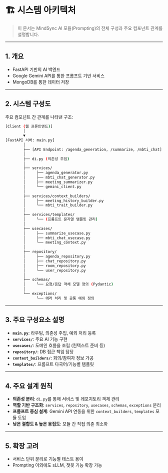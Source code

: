 # 🏗️ 시스템 아키텍처

> 이 문서는 MindSync AI 모듈(Prompting)의 전체 구성과 주요 컴포넌트 관계를 설명합니다.

---

## 1. 개요

- FastAPI 기반의 AI 백엔드
- Google Gemini API를 통한 프롬프트 기반 서비스
- MongoDB를 통한 데이터 저장

---

## 2. 시스템 구성도
주요 컴포넌트 간 관계를 나타낸 구조:
```bash
[Client (웹 프론트엔드)]
        │
        ▼
[FastAPI 서버: main.py]
        │
        ├── [API Endpoint: /agenda_generation, /summarize, /mbti_chat]
        │
        ├── di.py (의존성 주입)
        │
        ├── services/
        │     ├── agenda_generator.py
        │     ├── mbti_chat_generator.py
        │     ├── meeting_summarizer.py
        │     └── gemini_client.py
        │
        ├── services/context_builders/
        │     ├── meeting_history_builder.py
        │     └── mbti_trait_builder.py
        │
        ├── services/templates/
        │     └── (프롬프트 문자열 템플릿 관리)
        │
        ├── usecases/
        │     ├── summarize_usecase.py
        │     ├── mbti_chat_usecase.py
        │     └── meeting_context.py
        │
        ├── repository/
        │     ├── agenda_repository.py
        │     ├── chat_repository.py
        │     ├── room_repository.py
        │     └── user_repository.py
        │
        ├── schemas/
        │     └── 요청/응답 객체 모델 정의 (Pydantic)
        │
        └── exceptions/
              └── 에러 처리 및 공통 예외 정의


```



---

## 3. 주요 구성요소 설명

- **`main.py`**: 라우팅, 의존성 주입, 예외 처리 등록
- **`services/`**: 주요 AI 기능 구현
- **`usecases/`**: 도메인 흐름을 조립 (컨텍스트 준비 등)
- **`repository/`**: DB 접근 책임 담당
- **`context_builders/`**: 회의/참여자 정보 가공
- **`templates/`**: 프롬프트 다국어/기능별 템플릿

---

## 4. 주요 설계 원칙

- **의존성 분리**: `di.py`를 통해 서비스 및 레포지토리 객체 관리
- **역할 기반 구조화**: `services`, `repository`, `usecases`, `schemas`, `exceptions` 분리
- **프롬프트 중심 설계**: Gemini API 연동을 위한 `context_builders`, `templates` 모듈 도입
- **낮은 결합도 & 높은 응집도**: 모듈 간 직접 의존 최소화

---


## 5. 확장 고려

- 서비스 단위 분리로 기능별 테스트 용이
- Prompting 이외에도 sLLM, 챗봇 기능 확장 가능


